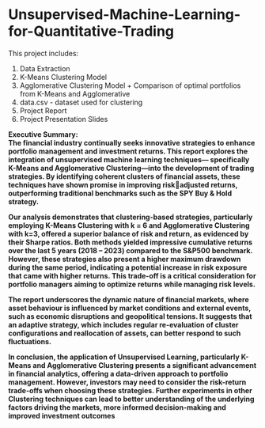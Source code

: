 # Unsupervised-Machine-Learning-for-Quantitative-Trading

This project includes:
1) Data Extraction
2) K-Means Clustering Model
3) Agglomerative Clustering Model + Comparison of optimal portfolios from K-Means and Agglomerative
4) data.csv - dataset used for clustering
5) Project Report
6) Project Presentation Slides

<b/>Executive Summary: <b/><br/>
The financial industry continually seeks innovative strategies to enhance portfolio management and 
investment returns. This report explores the integration of unsupervised machine learning techniques—
specifically K-Means and Agglomerative Clustering—into the development of trading strategies. By 
identifying coherent clusters of financial assets, these techniques have shown promise in improving riskadjusted returns, 
outperforming traditional benchmarks such as the SPY Buy & Hold strategy. <br/>

Our analysis demonstrates that clustering-based strategies, particularly employing K-Means Clustering
with k = 6 and Agglomerative Clustering with k=3, offered a superior balance of risk and return, as 
evidenced by their Sharpe ratios. Both methods yielded impressive cumulative returns over the last 5 years 
(2018 – 2023) compared to the S&P500 benchmark. However, these strategies also present a higher 
maximum drawdown during the same period, indicating a potential increase in risk exposure that came with 
higher returns. This trade-off is a critical consideration for portfolio managers aiming to optimize returns 
while managing risk levels. <br/>

The report underscores the dynamic nature of financial markets, where asset behaviour is influenced 
by market conditions and external events, such as economic disruptions and geopolitical tensions. It 
suggests that an adaptive strategy, which includes regular re-evaluation of cluster configurations and 
reallocation of assets, can better respond to such fluctuations. <br/>

In conclusion, the application of Unsupervised Learning, particularly K-Means and Agglomerative 
Clustering presents a significant advancement in financial analytics, offering a data-driven approach to 
portfolio management. However, investors may need to consider the risk-return trade-offs when choosing 
these strategies. Further experiments in other Clustering techniques can lead to better understanding of the
underlying factors driving the markets, more informed decision-making and improved investment 
outcomes
